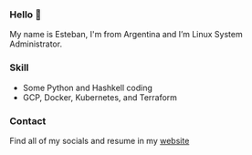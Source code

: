 ### Hello 👋
My name is Esteban, I'm from Argentina and I’m Linux System Administrator.

### Skill
- Some Python and Hashkell coding
- GCP, Docker, Kubernetes, and Terraform

### Contact
Find all of my socials and resume in my [website](https://estebanmolina.com.ar)

<!--
**estebanmol/estebanmol** is a ✨ _special_ ✨ repository because its `README.md` (this file) appears on your GitHub profile.

Here are some ideas to get you started:

- 🔭 I’m currently working on ...
- 🌱 I’m currently learning ...
- 👯 I’m looking to collaborate on ...
- 🤔 I’m looking for help with ...
- 💬 Ask me about ...
- 📫 How to reach me: ...
- 😄 Pronouns: ...
- ⚡ Fun fact: ...
-->
